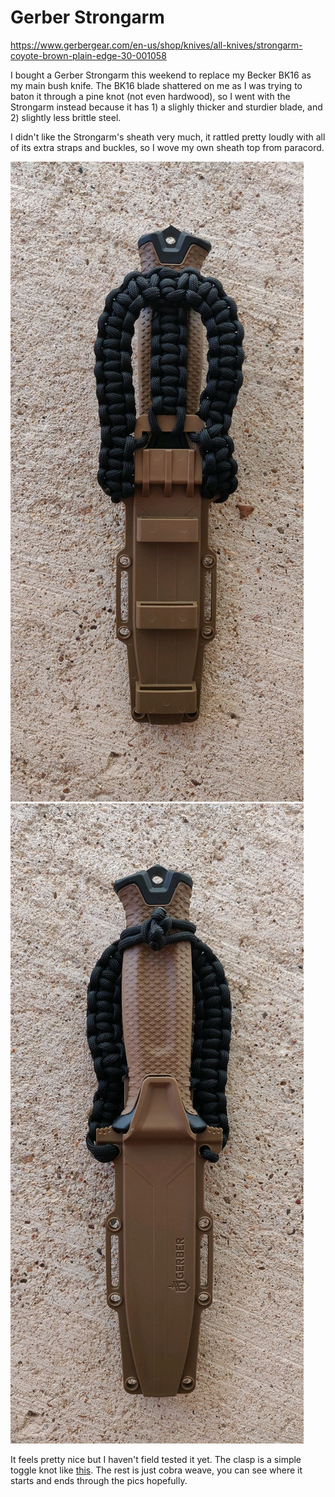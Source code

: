# Gerber Strongarm

https://www.gerbergear.com/en-us/shop/knives/all-knives/strongarm-coyote-brown-plain-edge-30-001058

I bought a Gerber Strongarm this weekend to replace my Becker BK16 as my main
bush knife. The BK16 blade shattered on me as I was trying to baton it through a
pine knot (not even hardwood), so I went with the Strongarm instead because it
has 1) a slighly thicker and sturdier blade, and 2) slightly less brittle steel.

I didn't like the Strongarm's sheath very much, it rattled pretty loudly with
all of its extra straps and buckles, so I wove my own sheath top from paracord.

<img src="8607fc8bced1a0943aeab1356219eab7d818c4b5.jpg" alt="8607fc8bced1a0943aeab1356219eab7d818c4b5.jpg">

<img src="d68fa2c6a91eeed199296f89ecdfdae6a42bf3e4.jpg" alt="d68fa2c6a91eeed199296f89ecdfdae6a42bf3e4.jpg">

It feels pretty nice but I haven't field tested it yet. The clasp is a simple
toggle knot like [this](https://www.youtube.com/watch?v=tcwMNABlfNY). The rest
is just cobra weave, you can see where it starts and ends through the pics
hopefully.